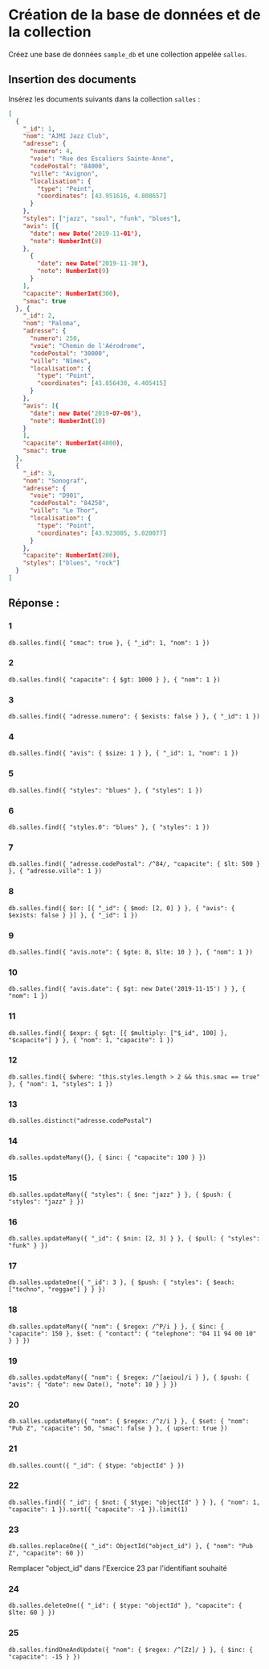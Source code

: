 # Création de la base de données et de la collection

Créez une base de données `sample_db` et une collection appelée `salles`.

## Insertion des documents

Insérez les documents suivants dans la collection `salles` :

```json
[
  {
    "_id": 1,
    "nom": "AJMI Jazz Club",
    "adresse": {
      "numero": 4,
      "voie": "Rue des Escaliers Sainte-Anne",
      "codePostal": "84000",
      "ville": "Avignon",
      "localisation": {
        "type": "Point",
        "coordinates": [43.951616, 4.808657]
      }
    },
    "styles": ["jazz", "soul", "funk", "blues"],
    "avis": [{
      "date": new Date('2019-11-01'),
      "note": NumberInt(8)
    },
      {
        "date": new Date('2019-11-30'),
        "note": NumberInt(9)
      }
    ],
    "capacite": NumberInt(300),
    "smac": true
  }, {
    "_id": 2,
    "nom": "Paloma",
    "adresse": {
      "numero": 250,
      "voie": "Chemin de l'Aérodrome",
      "codePostal": "30000",
      "ville": "Nîmes",
      "localisation": {
        "type": "Point",
        "coordinates": [43.856430, 4.405415]
      }
    },
    "avis": [{
      "date": new Date('2019-07-06'),
      "note": NumberInt(10)
    }
    ],
    "capacite": NumberInt(4000),
    "smac": true
  },
  {
    "_id": 3,
    "nom": "Sonograf",
    "adresse": {
      "voie": "D901",
      "codePostal": "84250",
      "ville": "Le Thor",
      "localisation": {
        "type": "Point",
        "coordinates": [43.923005, 5.020077]
      }
    },
    "capacite": NumberInt(200),
    "styles": ["blues", "rock"]
  }
]

```

## Réponse : 

### 1

``
db.salles.find({ "smac": true }, { "_id": 1, "nom": 1 })
``

### 2
``
db.salles.find({ "capacite": { $gt: 1000 } }, { "nom": 1 })
``

### 3

``
db.salles.find({ "adresse.numero": { $exists: false } }, { "_id": 1 })
``
### 4

``
db.salles.find({ "avis": { $size: 1 } }, { "_id": 1, "nom": 1 })
``
### 5
``
db.salles.find({ "styles": "blues" }, { "styles": 1 })
``
### 6
``
db.salles.find({ "styles.0": "blues" }, { "styles": 1 })
``

### 7
``
db.salles.find({ "adresse.codePostal": /^84/, "capacite": { $lt: 500 } }, { "adresse.ville": 1 })
``

### 8
``
db.salles.find({ $or: [{ "_id": { $mod: [2, 0] } }, { "avis": { $exists: false } }] }, { "_id": 1 })
``

### 9
``
db.salles.find({ "avis.note": { $gte: 8, $lte: 10 } }, { "nom": 1 })
``

### 10
``
db.salles.find({ "avis.date": { $gt: new Date('2019-11-15') } }, { "nom": 1 })
``

### 11
``
db.salles.find({ $expr: { $gt: [{ $multiply: ["$_id", 100] }, "$capacite"] } }, { "nom": 1, "capacite": 1 })
``

### 12
``
db.salles.find({ $where: "this.styles.length > 2 && this.smac == true" }, { "nom": 1, "styles": 1 })
``

### 13
``
db.salles.distinct("adresse.codePostal")
``

### 14
``
db.salles.updateMany({}, { $inc: { "capacite": 100 } })
``

### 15
``
db.salles.updateMany({ "styles": { $ne: "jazz" } }, { $push: { "styles": "jazz" } })
``

### 16
``
db.salles.updateMany({ "_id": { $nin: [2, 3] } }, { $pull: { "styles": "funk" } })
``

### 17
``
db.salles.updateOne({ "_id": 3 }, { $push: { "styles": { $each: ["techno", "reggae"] } } })
``

### 18
``
db.salles.updateMany({ "nom": { $regex: /^P/i } }, { $inc: { "capacite": 150 }, $set: { "contact": { "telephone": "04 11 94 00 10" } } })
``

### 19
``
db.salles.updateMany({ "nom": { $regex: /^[aeiou]/i } }, { $push: { "avis": { "date": new Date(), "note": 10 } } })
``

### 20
``
db.salles.updateMany({ "nom": { $regex: /^z/i } }, { $set: { "nom": "Pub Z", "capacite": 50, "smac": false } }, { upsert: true })
``

### 21
``
db.salles.count({ "_id": { $type: "objectId" } })
``

### 22
``
db.salles.find({ "_id": { $not: { $type: "objectId" } } }, { "nom": 1, "capacite": 1 }).sort({ "capacite": -1 }).limit(1)
``

### 23
``
db.salles.replaceOne({ "_id": ObjectId("object_id") }, { "nom": "Pub Z", "capacite": 60 })
``

Remplacer "object_id" dans l'Exercice 23 par l'identifiant souhaité

### 24
``
db.salles.deleteOne({ "_id": { $type: "objectId" }, "capacite": { $lte: 60 } })
``

### 25
``
db.salles.findOneAndUpdate({ "nom": { $regex: /^[Zz]/ } }, { $inc: { "capacite": -15 } })
``